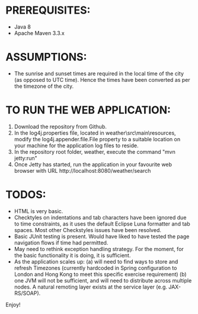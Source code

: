 PREREQUISITES:
=============

- Java 8
- Apache Maven 3.3.x

ASSUMPTIONS:
===========
- The sunrise and sunset times are required in the local time of the city (as opposed to UTC time). Hence the times have been converted as per the timezone of the city.


TO RUN THE WEB APPLICATION:
==========================

1. Download the repository from Github.
2. In the log4j.properties file, located in weather\src\main\resources, modify the log4j.appender.file.File property to a suitable location on your machine for the application log files to reside.
3. In the repository root folder, weather, execute the command "mvn jetty:run"
4. Once Jetty has started, run the application in your favourite web browser with URL http://localhost:8080/weather/search


TODOS:
=====
- HTML is very basic.
- Checktyles on indentations and tab characters have been ignored due to time constraints, as it uses the default Eclipse Luna formatter and tab spaces. Most other Checkstyles issues have been resolved.
- Basic JUnit testing is present. Would have liked to have tested the page navigation flows if time had permitted.
- May need to rethink exception handling strategy. For the moment, for the basic functionality it is doing, it is sufficient.
- As the application scales up: 
	(a) will need to find ways to store and refresh Timezones (currently hardcoded in Spring configuration to London and Hong Kong to meet this specific exercise requirement)
	(b) one JVM will not be sufficient, and will need to distribute across multiple nodes. A natural remoting layer exists at the service layer (e.g. JAX-RS/SOAP).

	
Enjoy!